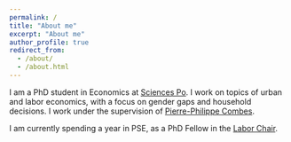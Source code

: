 ```yaml
---
permalink: /
title: "About me"
excerpt: "About me"
author_profile: true
redirect_from: 
  - /about/
  - /about.html
---
```


I am a PhD student in Economics at [Sciences Po](https://www.sciencespo.fr/department-economics/en.html). I work on topics of urban and labor economics, with a focus on gender gaps and household decisions. I work under the supervision of [Pierre-Philippe Combes](https://sites.google.com/view/pierrephilippecombes/).

I am currently spending a year in PSE, as a PhD Fellow in the [Labor Chair](https://www.parisschoolofeconomics.eu/en/pse-partnership-programme/chairs/labor-chair/).